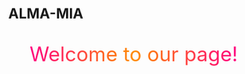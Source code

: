 # ALMA-MIA

<svg viewBox="0 0 500 100" xmlns="http://www.w3.org/2000/svg">
  <defs>
    <linearGradient id="gradient" x1="0%" y1="0%" x2="100%" y2="0%">
      <stop offset="0%" style="stop-color: #ff0080;" />
      <stop offset="50%" style="stop-color: #ff8c00;" />
      <stop offset="100%" style="stop-color: #ff0080;" />
    </linearGradient>
  </defs>
  <text x="50%" y="50%" dominant-baseline="middle" text-anchor="middle" font-size="40" fill="url(#gradient)">
    Welcome to our page!
  </text>
</svg>
